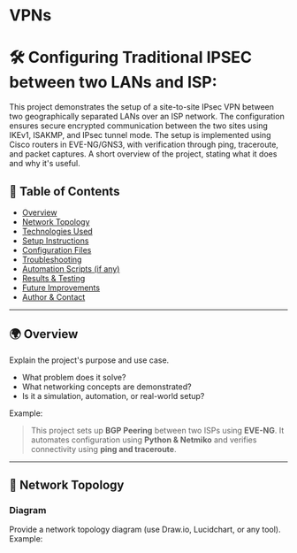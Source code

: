 # VPNs
# 🛠️ Configuring Traditional IPSEC between two LANs and ISP: 
This project demonstrates the setup of a site-to-site IPsec VPN between two geographically separated LANs over an ISP network. The configuration ensures secure encrypted communication between the two sites using IKEv1, ISAKMP, and IPsec tunnel mode. The setup is implemented using Cisco routers in EVE-NG/GNS3, with verification through ping, traceroute, and packet captures.
A short overview of the project, stating what it does and why it's useful.

## 📜 Table of Contents
- [Overview](#overview)
- [Network Topology](#network-topology)
- [Technologies Used](#technologies-used)
- [Setup Instructions](#setup-instructions)
- [Configuration Files](#configuration-files)
- [Troubleshooting](#troubleshooting)
- [Automation Scripts (if any)](#automation-scripts)
- [Results & Testing](#results--testing)
- [Future Improvements](#future-improvements)
- [Author & Contact](#author--contact)

---

## 🌍 Overview
Explain the project's purpose and use case.
- What problem does it solve?
- What networking concepts are demonstrated?
- Is it a simulation, automation, or real-world setup?

Example:
> This project sets up **BGP Peering** between two ISPs using **EVE-NG**. It automates configuration using **Python & Netmiko** and verifies connectivity using **ping and traceroute**.

---

## 📡 Network Topology
### **Diagram**
Provide a network topology diagram (use Draw.io, Lucidchart, or any tool). Example:
